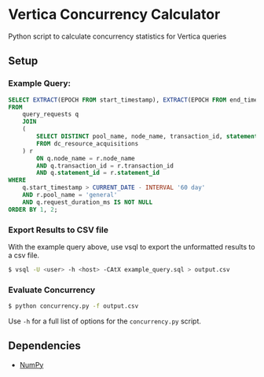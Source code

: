 # Vertica Concurrency Calculator
Python script to calculate concurrency statistics for Vertica queries

## Setup

### Example Query:

```sql
SELECT EXTRACT(EPOCH FROM start_timestamp), EXTRACT(EPOCH FROM end_timestamp)
FROM
    query_requests q
    JOIN
    (
        SELECT DISTINCT pool_name, node_name, transaction_id, statement_id
        FROM dc_resource_acquisitions
    ) r
        ON q.node_name = r.node_name
        AND q.transaction_id = r.transaction_id
        AND q.statement_id = r.statement_id
WHERE
    q.start_timestamp > CURRENT_DATE - INTERVAL '60 day'
    AND r.pool_name = 'general'
    AND q.request_duration_ms IS NOT NULL
ORDER BY 1, 2;
```

### Export Results to CSV file

With the example query above, use vsql to export the unformatted results to a csv file.

```sh
$ vsql -U <user> -h <host> -CAtX example_query.sql > output.csv
```

### Evaluate Concurrency

```sh
$ python concurrency.py -f output.csv
```

Use `-h` for a full list of options for the `concurrency.py` script.

## Dependencies

+ [NumPy](http://www.numpy.org/)
